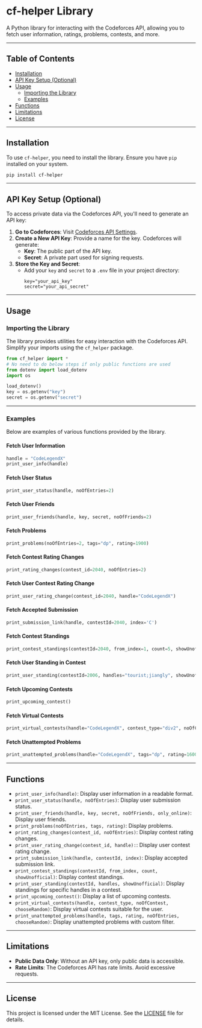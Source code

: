 # cf-helper Library

A Python library for interacting with the Codeforces API, allowing you to fetch user information, ratings, problems, contests, and more.

---

## Table of Contents
- [Installation](#installation)
- [API Key Setup (Optional)](#api-key-setup-optional)
- [Usage](#usage)
  - [Importing the Library](#importing-the-library)
  - [Examples](#examples)
- [Functions](#functions)
- [Limitations](#limitations)
- [License](#license)

---

## Installation

To use `cf-helper`, you need to install the library. Ensure you have `pip` installed on your system.

```bash
pip install cf-helper
```

---

## API Key Setup (Optional)

To access private data via the Codeforces API, you'll need to generate an API key:

1. **Go to Codeforces**: Visit [Codeforces API Settings](https://codeforces.com/settings/api).
2. **Create a New API Key**: Provide a name for the key. Codeforces will generate:
   - **Key**: The public part of the API key.
   - **Secret**: A private part used for signing requests.
3. **Store the Key and Secret**:
   - Add your `key` and `secret` to a `.env` file in your project directory:
     ```
     key="your_api_key"
     secret="your_api_secret"
     ```

---

## Usage

### Importing the Library

The library provides utilities for easy interaction with the Codeforces API. Simplify your imports using the `cf_helper` package.

```python
from cf_helper import *
# No need to do below steps if only public functions are used
from dotenv import load_dotenv
import os

load_dotenv()
key = os.getenv("key")
secret = os.getenv("secret")
```

---

### Examples

Below are examples of various functions provided by the library.

#### Fetch User Information
```python
handle = "CodeLegendX"
print_user_info(handle)
```

#### Fetch User Status
```python
print_user_status(handle, noOfEntries=2)
```

#### Fetch User Friends
```python
print_user_friends(handle, key, secret, noOfFriends=2)
```

#### Fetch Problems
```python
print_problems(noOfEntries=2, tags="dp", rating=1900)
```

#### Fetch Contest Rating Changes
```python
print_rating_changes(contest_id=2040, noOfEntries=2)
```

#### Fetch User Contest Rating Change
```python
print_user_rating_change(contest_id=2040, handle="CodeLegendX")
```

#### Fetch Accepted Submission
```python
print_submission_link(handle, contestId=2040, index='C')
```

#### Fetch Contest Standings
```python
print_contest_standings(contestId=2040, from_index=1, count=5, showUnofficial=True)
```

#### Fetch User Standing in Contest
```python
print_user_standing(contestId=2006, handles="tourist;jiangly", showUnofficial=True)
```

#### Fetch Upcoming Contests
```python
print_upcoming_contest()
```

#### Fetch Virtual Contests
```python
print_virtual_contests(handle="CodeLegendX", contest_type="div2", noOfContest=3, chooseRandom=True)
```

#### Fetch Unattempted Problems
```python
print_unattempted_problems(handle="CodeLegendX", tags="dp", rating=1600, noOfEntries=3, chooseRandom=True)
```

---

## Functions

- `print_user_info(handle)`: Display user information in a readable format.
- `print_user_status(handle, noOfEntries)`: Display user submission status.
- `print_user_friends(handle, key, secret, noOfFriends, only_online)`: Display user friends.
- `print_problems(noOfEntries, tags, rating)`: Display problems.
- `print_rating_changes(contest_id, noOfEntries)`: Display contest rating changes.
- `print_user_rating_change(contest_id, handle):`: Display user contest rating change.
- `print_submission_link(handle, contestId, index)`: Display accepted submission link.
- `print_contest_standings(contestId, from_index, count, showUnofficial)`: Display contest standings.
- `print_user_standing(contestId, handles, showUnofficial)`: Display standings for specific handles in a contest.
- `print_upcoming_contest()`: Display a list of upcoming contests.
- `print_virtual_contests(handle, contest_type, noOfContest, chooseRandom)`: Display virtual contests suitable for the user.
- `print_unattempted_problems(handle, tags, rating, noOfEntries, chooseRandom)`: Display unattempted problems with custom filter.

---

## Limitations

- **Public Data Only**: Without an API key, only public data is accessible.
- **Rate Limits**: The Codeforces API has rate limits. Avoid excessive requests.
---

## License

This project is licensed under the MIT License. See the [LICENSE](LICENSE) file for details.

